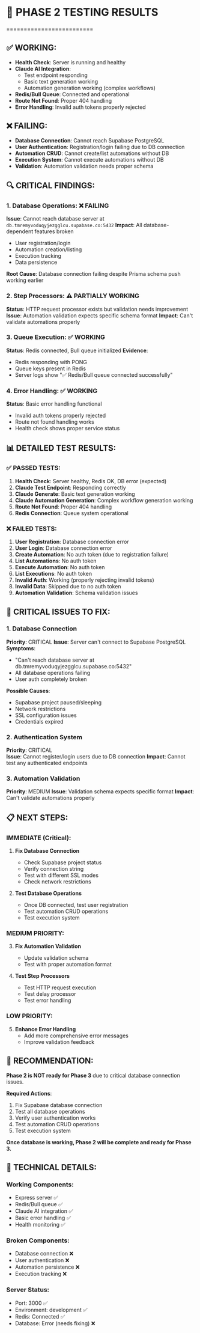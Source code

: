 # 🧪 PHASE 2 TESTING RESULTS
=========================

## ✅ WORKING:
- **Health Check**: Server is running and healthy
- **Claude AI Integration**: 
  - Test endpoint responding
  - Basic text generation working
  - Automation generation working (complex workflows)
- **Redis/Bull Queue**: Connected and operational
- **Route Not Found**: Proper 404 handling
- **Error Handling**: Invalid auth tokens properly rejected

## ❌ FAILING:
- **Database Connection**: Cannot reach Supabase PostgreSQL
- **User Authentication**: Registration/login failing due to DB connection
- **Automation CRUD**: Cannot create/list automations without DB
- **Execution System**: Cannot execute automations without DB
- **Validation**: Automation validation needs proper schema

## 🔍 CRITICAL FINDINGS:

### 1. Database Operations: ❌ FAILING
**Issue**: Cannot reach database server at `db.tmremyvoduqyjezgglcu.supabase.co:5432`
**Impact**: All database-dependent features broken
- User registration/login
- Automation creation/listing
- Execution tracking
- Data persistence

**Root Cause**: Database connection failing despite Prisma schema push working earlier

### 2. Step Processors: ⚠️ PARTIALLY WORKING
**Status**: HTTP request processor exists but validation needs improvement
**Issue**: Automation validation expects specific schema format
**Impact**: Can't validate automations properly

### 3. Queue Execution: ✅ WORKING
**Status**: Redis connected, Bull queue initialized
**Evidence**: 
- Redis responding with PONG
- Queue keys present in Redis
- Server logs show "✅ Redis/Bull queue connected successfully"

### 4. Error Handling: ✅ WORKING
**Status**: Basic error handling functional
- Invalid auth tokens properly rejected
- Route not found handling works
- Health check shows proper service status

## 📊 DETAILED TEST RESULTS:

### ✅ PASSED TESTS:
1. **Health Check**: Server healthy, Redis OK, DB error (expected)
2. **Claude Test Endpoint**: Responding correctly
3. **Claude Generate**: Basic text generation working
4. **Claude Automation Generation**: Complex workflow generation working
5. **Route Not Found**: Proper 404 handling
6. **Redis Connection**: Queue system operational

### ❌ FAILED TESTS:
1. **User Registration**: Database connection error
2. **User Login**: Database connection error  
3. **Create Automation**: No auth token (due to registration failure)
4. **List Automations**: No auth token
5. **Execute Automation**: No auth token
6. **List Executions**: No auth token
7. **Invalid Auth**: Working (properly rejecting invalid tokens)
8. **Invalid Data**: Skipped due to no auth token
9. **Automation Validation**: Schema validation issues

## 🚨 CRITICAL ISSUES TO FIX:

### 1. Database Connection
**Priority**: CRITICAL
**Issue**: Server can't connect to Supabase PostgreSQL
**Symptoms**: 
- "Can't reach database server at db.tmremyvoduqyjezgglcu.supabase.co:5432"
- All database operations failing
- User auth completely broken

**Possible Causes**:
- Supabase project paused/sleeping
- Network restrictions
- SSL configuration issues
- Credentials expired

### 2. Authentication System
**Priority**: CRITICAL  
**Issue**: Cannot register/login users due to DB connection
**Impact**: Cannot test any authenticated endpoints

### 3. Automation Validation
**Priority**: MEDIUM
**Issue**: Validation schema expects specific format
**Impact**: Can't validate automations properly

## 📋 NEXT STEPS:

### IMMEDIATE (Critical):
1. **Fix Database Connection**
   - Check Supabase project status
   - Verify connection string
   - Test with different SSL modes
   - Check network restrictions

2. **Test Database Operations**
   - Once DB connected, test user registration
   - Test automation CRUD operations
   - Test execution system

### MEDIUM PRIORITY:
3. **Fix Automation Validation**
   - Update validation schema
   - Test with proper automation format

4. **Test Step Processors**
   - Test HTTP request execution
   - Test delay processor
   - Test error handling

### LOW PRIORITY:
5. **Enhance Error Handling**
   - Add more comprehensive error messages
   - Improve validation feedback

## 🎯 RECOMMENDATION:

**Phase 2 is NOT ready for Phase 3** due to critical database connection issues.

**Required Actions**:
1. Fix Supabase database connection
2. Test all database operations
3. Verify user authentication works
4. Test automation CRUD operations
5. Test execution system

**Once database is working, Phase 2 will be complete and ready for Phase 3.**

## 🔧 TECHNICAL DETAILS:

### Working Components:
- Express server ✅
- Redis/Bull queue ✅
- Claude AI integration ✅
- Basic error handling ✅
- Health monitoring ✅

### Broken Components:
- Database connection ❌
- User authentication ❌
- Automation persistence ❌
- Execution tracking ❌

### Server Status:
- Port: 3000 ✅
- Environment: development ✅
- Redis: Connected ✅
- Database: Error (needs fixing) ❌ 